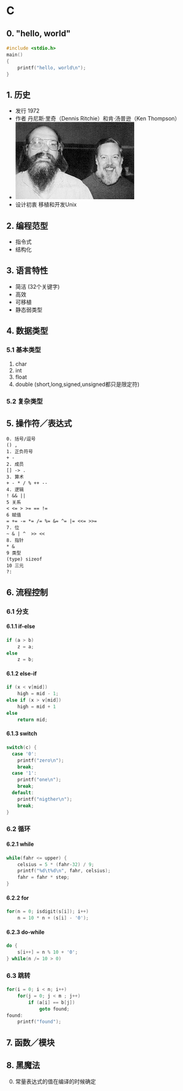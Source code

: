 # C

## 0. "hello, world"
  ```c
  #include <stdio.h>
  main() 
  {
      printf("hello, world\n");
  }
  ```

## 1. 历史
* 发行 1972
* 作者 丹尼斯·里奇（Dennis Ritchie）和肯·汤普逊（Ken Thompson）
* ![](https://github.com/mingchaoyan/MyUsedLanguages/blob/master/C/Ken_n_dennis.jpg)
* 设计初衷 移植和开发Unix

## 2. 编程范型
* 指令式
* 结构化

## 3. 语言特性
* 简洁 (32个关键字)
* 高效
* 可移植
* 静态弱类型

## 4. 数据类型

### 5.1 基本类型
1. char
2. int
3. float
4. double
(short,long,signed,unsigned都只是限定符)

### 5.2 复杂类型

## 5. 操作符／表达式
```
0. 括号/逗号
() , 
1. 正负符号
+ - 
2. 成员
[] -> .
3. 算术
+ - * / % ++ --
4. 逻辑
! && ||
5 关系
< <= > >= == !=
6 赋值
= += -= *= /= %= &= ^= |= <<= >>=
7. 位
~ & | ^  >> <<
8. 指针
* &
9 类型
(type) sizeof
10 三元
?:
```

## 6. 流程控制

### 6.1 分支

#### 6.1.1 if-else
```C
if (a > b)
    z = a;
else
    z = b;
```

#### 6.1.2 else-if
```C
if (x < v[mid])
    high = mid - 1;
else if (x > v[mid])
    high = mid + 1
else 
    return mid;
```

#### 6.1.3 switch
```C
switch(c) {
  case '0':
    printf("zero\n");
    break;
  case '1':
    printf("one\n");
    break;
  default:
    printf("nigther\n");
    break;
}
```

### 6.2 循环

#### 6.2.1 while
```C
while(fahr <= upper) {
    celsius = 5 * (fahr-32) / 9;
    printf("%d\t%d\n", fahr, celsius);
    fahr = fahr * step;
}
```

#### 6.2.2 for
```C
for(n = 0; isdigit(s[i]); i++)
    n = 10 * n + (s[i] - '0');
```

#### 6.2.3 do-while
```C
do {
    s[i++] = n % 10 + '0';
} while(n /= 10 > 0)
```

### 6.3 跳转
```C
for(i = 0; i < n; i++)
    for(j = 0; j < m ; j++)
        if (a[i] == b[j])
            goto found;
found:
    printf("found");
```

## 7. 函数／模块

## 8. 黑魔法
0. 常量表达式的值在编译的时候确定
